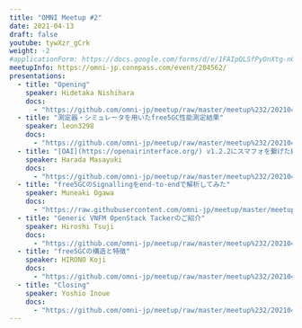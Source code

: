 ```yaml
---
title: "OMNI Meetup #2"
date: 2021-04-13
draft: false
youtube: tywXzr_gCrk
weight: -2
#applicationForm: https://docs.google.com/forms/d/e/1FAIpQLSfPyOnXtg-nGFLD7H0tIMLD2J00URC0J9-IlwVmhCu_qU48hw/viewform
meetupInfo: https://omni-jp.connpass.com/event/204562/
presentations:
  - title: "Opening"
    speaker: Hidetaka Nishihara
    docs:
      - "https://github.com/omni-jp/meetup/raw/master/meetup%232/20210413_Meetup2_Opening.pdf"
  - title: "測定器・シミュレータを用いたfree5GC性能測定結果"
    speaker: leon3298
    docs:
      - "https://github.com/omni-jp/meetup/raw/master/meetup%232/20210413_free5GC%E6%80%A7%E8%83%BD%E6%B8%AC%E5%AE%9A%E7%B5%90%E6%9E%9Cr2.pdf"
  - title: "[OAI](https://openairinterface.org/) v1.2.2にスマフォを繋げた結果"
    speaker: Harada Masayuki
    docs:
      - "https://github.com/omni-jp/meetup/raw/master/meetup%232/20210413_OAI_Master_v1.2.2%E3%81%AB%E3%82%B9%E3%83%9E%E3%83%9B%E3%81%AB%E3%81%A4%E3%81%AA%E3%81%84%E3%81%A0%E7%B5%90%E6%9E%9C.pdf"
  - title: "free5GCのSignallingをend-to-endで解析してみた"
    speaker: Muneaki Ogawa
    docs:
      - "https://raw.githubusercontent.com/omni-jp/meetup/master/meetup%232/20210413_free5GC%E3%81%AESignaling%E3%82%92end-to-end%E3%81%A7%E8%A7%A3%E6%9E%90%E3%81%97%E3%81%A6%E3%81%BF%E3%81%9F.pdf"
  - title: "Generic VNFM OpenStack Tackerのご紹介"
    speaker: Hiroshi Tsuji
    docs:
      - "https://github.com/omni-jp/meetup/raw/master/meetup%232/20210413_Generic%20VNFM%20OpenStackTacker%E3%81%AE%E3%81%94%E7%B4%B9%E4%BB%8B.pdf"
  - title: "free5GCの構造と特徴"
    speaker: HIRONO Koji
    docs:
      - "https://github.com/omni-jp/meetup/raw/master/meetup%232/20210413_free5GC%E3%81%AE%E6%A7%8B%E9%80%A0%E3%81%A8%E7%89%B9%E5%BE%B4.pdf"
  - title: "Closing"
    speaker: Yoshio Inoue
    docs:
      - "https://github.com/omni-jp/meetup/raw/master/meetup%232/20210413_Meetup%232%20Closing.pdf"
---
```


